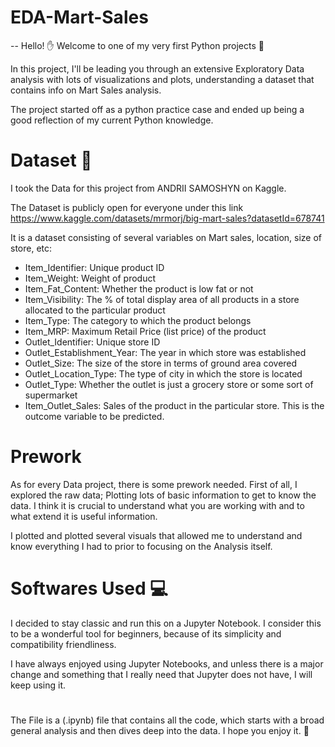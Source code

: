 # EDA-Mart-Sales
-- Hello! ✋
Welcome to one of my very first Python projects 🥳

In this project, I'll be leading you through an extensive Exploratory Data analysis with lots of visualizations and plots, understanding a dataset that contains info on Mart Sales analysis.

The project started off as a python practice case and ended up being a good reflection of my current Python knowledge.


# Dataset 📎
I took the Data for this project from ANDRII SAMOSHYN on Kaggle.

The Dataset is publicly open for everyone under this link https://www.kaggle.com/datasets/mrmorj/big-mart-sales?datasetId=678741

It is a dataset consisting of several variables on Mart sales, location, size of store, etc:

- Item_Identifier: Unique product ID
- Item_Weight: Weight of product
- Item_Fat_Content: Whether the product is low fat or not
- Item_Visibility: The % of total display area of all products in a store allocated to the particular product
- Item_Type: The category to which the product belongs
- Item_MRP: Maximum Retail Price (list price) of the product
- Outlet_Identifier: Unique store ID
- Outlet_Establishment_Year: The year in which store was established
- Outlet_Size: The size of the store in terms of ground area covered
- Outlet_Location_Type: The type of city in which the store is located
- Outlet_Type: Whether the outlet is just a grocery store or some sort of supermarket
- Item_Outlet_Sales: Sales of the product in the particular store. This is the outcome variable to be predicted.

# Prework
As for every Data project, there is some prework needed. First of all, I explored the raw data; Plotting lots of basic information to get to know the data.
I think it is crucial to understand what you are working with and to what extend it is useful information.

I plotted and plotted several visuals that allowed me to understand and know everything I had to prior to focusing on the Analysis itself.


# Softwares Used 💻
I decided to stay classic and run this on a Jupyter Notebook. I consider this to be a wonderful tool for beginners, because of its simplicity and compatibility friendliness.

I have always enjoyed using Jupyter Notebooks, and unless there is a major change and something that I really need that Jupyter does not have, I will keep using it.

# 
The File is a (.ipynb) file that contains all the code, which starts with a broad general analysis and then dives deep into the data.
I hope you enjoy it. 👾
